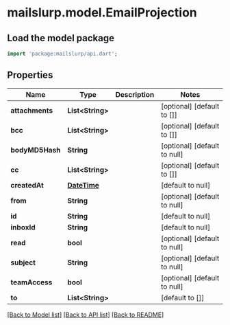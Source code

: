 # mailslurp.model.EmailProjection

## Load the model package
```dart
import 'package:mailslurp/api.dart';
```

## Properties
Name | Type | Description | Notes
------------ | ------------- | ------------- | -------------
**attachments** | **List&lt;String&gt;** |  | [optional] [default to []]
**bcc** | **List&lt;String&gt;** |  | [optional] [default to []]
**bodyMD5Hash** | **String** |  | [optional] [default to null]
**cc** | **List&lt;String&gt;** |  | [optional] [default to []]
**createdAt** | [**DateTime**](DateTime) |  | [default to null]
**from** | **String** |  | [optional] [default to null]
**id** | **String** |  | [default to null]
**inboxId** | **String** |  | [default to null]
**read** | **bool** |  | [optional] [default to null]
**subject** | **String** |  | [optional] [default to null]
**teamAccess** | **bool** |  | [optional] [default to null]
**to** | **List&lt;String&gt;** |  | [default to []]

[[Back to Model list]](../README#documentation-for-models) [[Back to API list]](../README#documentation-for-api-endpoints) [[Back to README]](../README)


